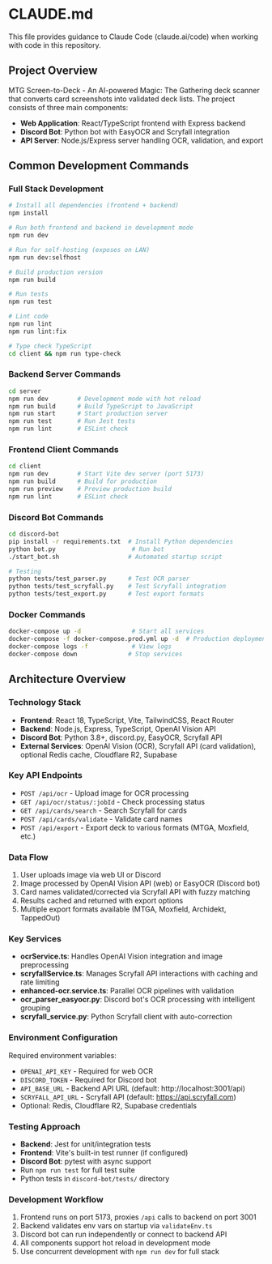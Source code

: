 # CLAUDE.md

This file provides guidance to Claude Code (claude.ai/code) when working with code in this repository.

## Project Overview

MTG Screen-to-Deck - An AI-powered Magic: The Gathering deck scanner that converts card screenshots into validated deck lists. The project consists of three main components:
- **Web Application**: React/TypeScript frontend with Express backend
- **Discord Bot**: Python bot with EasyOCR and Scryfall integration  
- **API Server**: Node.js/Express server handling OCR, validation, and export

## Common Development Commands

### Full Stack Development
```bash
# Install all dependencies (frontend + backend)
npm install

# Run both frontend and backend in development mode
npm run dev

# Run for self-hosting (exposes on LAN)
npm run dev:selfhost

# Build production version
npm run build

# Run tests
npm run test

# Lint code
npm run lint
npm run lint:fix

# Type check TypeScript
cd client && npm run type-check
```

### Backend Server Commands
```bash
cd server
npm run dev        # Development mode with hot reload
npm run build      # Build TypeScript to JavaScript
npm run start      # Start production server
npm run test       # Run Jest tests
npm run lint       # ESLint check
```

### Frontend Client Commands
```bash
cd client
npm run dev        # Start Vite dev server (port 5173)
npm run build      # Build for production
npm run preview    # Preview production build
npm run lint       # ESLint check
```

### Discord Bot Commands
```bash
cd discord-bot
pip install -r requirements.txt  # Install Python dependencies
python bot.py                     # Run bot
./start_bot.sh                   # Automated startup script

# Testing
python tests/test_parser.py      # Test OCR parser
python tests/test_scryfall.py    # Test Scryfall integration
python tests/test_export.py      # Test export formats
```

### Docker Commands
```bash
docker-compose up -d              # Start all services
docker-compose -f docker-compose.prod.yml up -d  # Production deployment
docker-compose logs -f            # View logs
docker-compose down              # Stop services
```

## Architecture Overview

### Technology Stack
- **Frontend**: React 18, TypeScript, Vite, TailwindCSS, React Router
- **Backend**: Node.js, Express, TypeScript, OpenAI Vision API
- **Discord Bot**: Python 3.8+, discord.py, EasyOCR, Scryfall API
- **External Services**: OpenAI Vision (OCR), Scryfall API (card validation), optional Redis cache, Cloudflare R2, Supabase

### Key API Endpoints
- `POST /api/ocr` - Upload image for OCR processing
- `GET /api/ocr/status/:jobId` - Check processing status
- `GET /api/cards/search` - Search Scryfall for cards
- `POST /api/cards/validate` - Validate card names
- `POST /api/export` - Export deck to various formats (MTGA, Moxfield, etc.)

### Data Flow
1. User uploads image via web UI or Discord
2. Image processed by OpenAI Vision API (web) or EasyOCR (Discord bot)
3. Card names validated/corrected via Scryfall API with fuzzy matching
4. Results cached and returned with export options
5. Multiple export formats available (MTGA, Moxfield, Archidekt, TappedOut)

### Key Services
- **ocrService.ts**: Handles OpenAI Vision integration and image preprocessing
- **scryfallService.ts**: Manages Scryfall API interactions with caching and rate limiting
- **enhanced-ocr.service.ts**: Parallel OCR pipelines with validation
- **ocr_parser_easyocr.py**: Discord bot's OCR processing with intelligent grouping
- **scryfall_service.py**: Python Scryfall client with auto-correction

### Environment Configuration
Required environment variables:
- `OPENAI_API_KEY` - Required for web OCR
- `DISCORD_TOKEN` - Required for Discord bot
- `API_BASE_URL` - Backend API URL (default: http://localhost:3001/api)
- `SCRYFALL_API_URL` - Scryfall API (default: https://api.scryfall.com)
- Optional: Redis, Cloudflare R2, Supabase credentials

### Testing Approach
- **Backend**: Jest for unit/integration tests
- **Frontend**: Vite's built-in test runner (if configured)
- **Discord Bot**: pytest with async support
- Run `npm run test` for full test suite
- Python tests in `discord-bot/tests/` directory

### Development Workflow
1. Frontend runs on port 5173, proxies `/api` calls to backend on port 3001
2. Backend validates env vars on startup via `validateEnv.ts`
3. Discord bot can run independently or connect to backend API
4. All components support hot reload in development mode
5. Use concurrent development with `npm run dev` for full stack